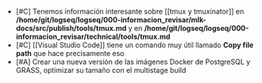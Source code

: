 - [#C] Tenemos información interesante sobre [[tmux y tmuxinator]] en **/home/git/logseq/logseq/000-informacion_revisar/mlk-docs/src/publish/tools/tmux.md** y en **/home/git/logseq/logseq/000-informacion_revisar/technical/tools/tmux.md**
- [#C] [[Visual Studio Code]] tiene un comando muy útil llamado **Copy file path** que hace precisamente eso
- [#A] Crear una nueva versión de las imágenes Docker de PostgreSQL y GRASS, optimizar su tamaño con el multistage build